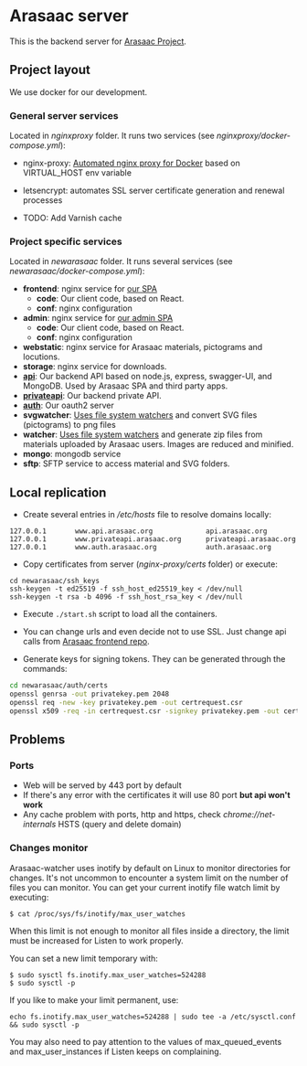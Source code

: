 # Arasaac server

This is the backend server for [Arasaac Project](https://github.com/juanda99/arasaac-frontend). 

## Project layout

We use docker for our development. 

### General server services

Located in *nginxproxy* folder. It runs two services (see *nginxproxy/docker-compose.yml*):
- nginx-proxy: [Automated nginx proxy for Docker](https://github.com/jwilder/nginx-proxy) based on VIRTUAL_HOST env variable
- letsencrypt: automates SSL server certificate generation and renewal processes

- TODO: Add Varnish cache

### Project specific services

Located in *newarasaac* folder. It runs several services (see *newarasaac/docker-compose.yml*):
- **frontend**: nginx service for [our SPA](https://github.com/juanda99/arasaac-frontend)
  - **code**: Our client code, based on React.
  - **conf**: nginx configuration
- **admin**: nginx service for [our admin SPA](https://github.com/juanda99/arasaac-admin)
  - **code**: Our client code, based on React.
  - **conf**: nginx configuration
- **webstatic**: nginx service for Arasaac materials, pictograms and locutions.
- **storage**: nginx service for downloads.
- [**api**](./docs/api.md): Our backend API based on node.js, express, swagger-UI, and MongoDB. Used by Arasaac SPA and third party apps.
- [**privateapi**](./docs/privateapi.md): Our backend private API.
- [**auth**](./docs/auth.md): Our oauth2 server
- **svgwatcher**: [Uses file system watchers](https://github.com/paulmillr/chokidar) and convert SVG files (pictograms) to png files
- **watcher**: [Uses file system watchers](https://github.com/paulmillr/chokidar) and generate zip files from materials uploaded by Arasaac users. Images are reduced and minified. 
- **mongo**: mongodb service
- **sftp**: SFTP service to access material and SVG folders.

## Local replication

- Create several entries in */etc/hosts* file to resolve domains locally:
```
127.0.0.1       www.api.arasaac.org             api.arasaac.org
127.0.0.1       www.privateapi.arasaac.org      privateapi.arasaac.org
127.0.0.1       www.auth.arasaac.org            auth.arasaac.org
```

- Copy certificates from server (*nginx-proxy/certs* folder) or execute:
``` 
cd newarasaac/ssh_keys
ssh-keygen -t ed25519 -f ssh_host_ed25519_key < /dev/null
ssh-keygen -t rsa -b 4096 -f ssh_host_rsa_key < /dev/null
```

- Execute ```./start.sh``` script to load all the containers.

- You can change urls and even decide not to use SSL. Just change api calls from [Arasaac frontend repo](https://github.com/juanda99/arasaac-frontend).

- Generate keys for signing tokens. They can be generated through the commands:

```bash
cd newarasaac/auth/certs
openssl genrsa -out privatekey.pem 2048
openssl req -new -key privatekey.pem -out certrequest.csr
openssl x509 -req -in certrequest.csr -signkey privatekey.pem -out certificate.pem
```

## Problems

### Ports

- Web will be served by 443 port by default
- If there's any error with the certificates it will use 80 port **but api won't work**
- Any cache problem with ports, http and https, check *chrome://net-internals* HSTS (query and delete domain)

### Changes monitor

Arasaac-watcher uses inotify by default on Linux to monitor directories for changes. It's not uncommon to encounter a system limit on the number of files you can monitor. You can get your current inotify file watch limit by executing:
```
$ cat /proc/sys/fs/inotify/max_user_watches
```

When this limit is not enough to monitor all files inside a directory, the limit must be increased for Listen to work properly.

You can set a new limit temporary with:
```
$ sudo sysctl fs.inotify.max_user_watches=524288
$ sudo sysctl -p
```

If you like to make your limit permanent, use:

```
echo fs.inotify.max_user_watches=524288 | sudo tee -a /etc/sysctl.conf && sudo sysctl -p
```

You may also need to pay attention to the values of max_queued_events and max_user_instances if Listen keeps on complaining.
